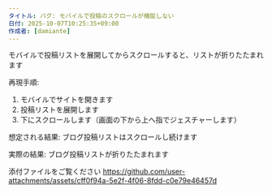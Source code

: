 ```yaml
---
タイトル: バグ: モバイルで投稿のスクロールが機能しない
日付: 2025-10-07T10:25:35+09:00
作成者: [damiante]
---
```

モバイルで投稿リストを展開してからスクロールすると、リストが折りたたまれます

再現手順:
1. モバイルでサイトを開きます
1. 投稿リストを展開します
1. 下にスクロールします（画面の下から上へ指でジェスチャーします）

想定される結果:
ブログ投稿リストはスクロールし続けます

実際の結果:
ブログ投稿リストが折りたたまれます

添付ファイルをご覧ください
https://github.com/user-attachments/assets/cff0f94a-5e2f-4f06-8fdd-c0e79e46457d

